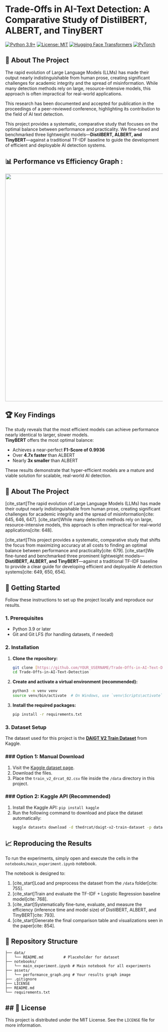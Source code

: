 # Trade-Offs in AI-Text Detection: A Comparative Study of DistilBERT, ALBERT, and TinyBERT

[![Python 3.9+](https://img.shields.io/badge/Python-3.9+-blue.svg)](https://www.python.org/downloads/)
[![License: MIT](https://img.shields.io/badge/License-MIT-yellow.svg)](https://opensource.org/licenses/MIT)
[![Hugging Face Transformers](https://img.shields.io/badge/%F0%9F%A4%97%20Hugging%20Face-Transformers-orange)](https://huggingface.co/transformers)
[![PyTorch](https://img.shields.io/badge/PyTorch-%23EE4C2C.svg?&logo=PyTorch&logoColor=white)](https://pytorch.org/)


## 📖 About The Project

The rapid evolution of Large Language Models (LLMs) has made their output nearly indistinguishable from human prose, creating significant challenges for academic integrity and the spread of misinformation. While many detection methods rely on large, resource-intensive models, this approach is often impractical for real-world applications.

This research has been documented and accepted for publication in the proceedings of a peer-reviewed conference, highlighting its contribution to the field of AI text detection.

This project provides a systematic, comparative study that focuses on the optimal balance between performance and practicality. We fine-tuned and benchmarked three lightweight models—**DistilBERT, ALBERT, and TinyBERT**—against a traditional TF-IDF baseline to guide the development of efficient and deployable AI detection systems.

## 📊 Performance vs Efficiency Graph :

<p align="center">
<img width="1278" height="726" alt="Screenshot 2025-09-27 at 4 23 56 PM" src="https://github.com/user-attachments/assets/e105c72d-2f8f-4a6e-891c-b38eedf46772" />
</p>  

## 🏆 Key Findings

The study reveals that the most efficient models can achieve performance nearly identical to larger, slower models.  
**TinyBERT** offers the most optimal balance:  
- Achieves a near-perfect **F1-Score of 0.9936**  
- Over **4.7x faster** than ALBERT  
- Nearly **3x smaller** than ALBERT  

These results demonstrate that hyper-efficient models are a mature and viable solution for scalable, real-world AI detection.



## 📖 About The Project

[cite_start]The rapid evolution of Large Language Models (LLMs) has made their output nearly indistinguishable from human prose, creating significant challenges for academic integrity and the spread of misinformation[cite: 645, 646, 647]. [cite_start]While many detection methods rely on large, resource-intensive models, this approach is often impractical for real-world applications[cite: 648].

[cite_start]This project provides a systematic, comparative study that shifts the focus from maximizing accuracy at all costs to finding an optimal balance between performance and practicality[cite: 679]. [cite_start]We fine-tuned and benchmarked three prominent lightweight models—**DistilBERT, ALBERT, and TinyBERT**—against a traditional TF-IDF baseline to provide a clear guide for developing efficient and deployable AI detection systems[cite: 649, 650, 654].


## 🚀 Getting Started

Follow these instructions to set up the project locally and reproduce our results.

### 1. Prerequisites

* Python 3.9 or later
* Git and Git LFS (for handling datasets, if needed)

### 2. Installation

1.  **Clone the repository:**
    ```sh
    git clone [https://github.com/YOUR_USERNAME/Trade-Offs-in-AI-Text-Detection.git](https://github.com/YOUR_USERNAME/Trade-Offs-in-AI-Text-Detection.git)
    cd Trade-Offs-in-AI-Text-Detection
    ```
2.  **Create and activate a virtual environment (recommended):**
    ```sh
    python3 -m venv venv
    source venv/bin/activate  # On Windows, use `venv\Scripts\activate`
    ```
3.  **Install the required packages:**
    ```sh
    pip install -r requirements.txt
    ```

### 3. Dataset Setup

The dataset used for this project is the **[DAIGT V2 Train Dataset](https://www.kaggle.com/datasets/thedrcat/daigt-v2-train-dataset)** from Kaggle.

### ### Option 1: Manual Download
1.  Visit the [Kaggle dataset page](https://www.kaggle.com/datasets/thedrcat/daigt-v2-train-dataset).
2.  Download the files.
3.  Place the `train_v2_drcat_02.csv` file inside the `/data` directory in this project.

### ### Option 2: Kaggle API (Recommended)
1.  Install the Kaggle API: `pip install kaggle`
2.  Run the following command to download and place the dataset automatically:
    ```sh
    kaggle datasets download -d thedrcat/daigt-v2-train-dataset -p data/ --unzip
    ```

## 📈 Reproducing the Results

To run the experiments, simply open and execute the cells in the `notebooks/main_experiment.ipynb` notebook.

The notebook is designed to:
1.  [cite_start]Load and preprocess the dataset from the `/data` folder[cite: 755].
2.  [cite_start]Train and evaluate the TF-IDF + Logistic Regression baseline model[cite: 768].
3.  [cite_start]Systematically fine-tune, evaluate, and measure the efficiency (inference time and model size) of DistilBERT, ALBERT, and TinyBERT[cite: 793].
4.  [cite_start]Generate the final comparison table and visualizations seen in the paper[cite: 854].



## 📂 Repository Structure

```
├── data/
│   └── README.md         # Placeholder for dataset
├── notebooks/
│   └── main_experiment.ipynb # Main notebook for all experiments
├── assets/
│   └── performance_graph.png # Your results graph image
├── .gitignore
├── LICENSE
├── README.md
└── requirements.txt
```


## ## 📜 License

This project is distributed under the MIT License. See the `LICENSE` file for more information.
